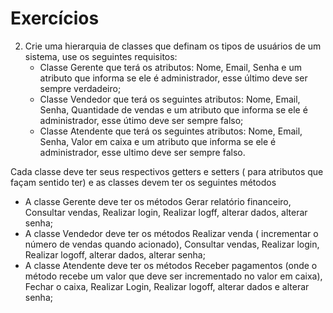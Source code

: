 # Exercícios

2. Crie uma hierarquia de classes que definam os tipos de usuários de um sistema, use os seguintes requisitos:
   - Classe Gerente que terá os atributos: Nome, Email, Senha e um atributo que informa se ele é administrador, esse último deve ser sempre verdadeiro;
   - Classe Vendedor que terá os seguintes atributos: Nome, Email, Senha, Quantidade de vendas e um atributo que informa se ele é administrador, esse útimo deve ser sempre falso;
   - Classe Atendente que terá os seguintes atributos: Nome, Email, Senha, Valor em caixa e um atributo que informa se ele é administrador, esse ultimo deve ser sempre falso.

Cada classe deve ter seus respectivos getters e setters ( para atributos que façam sentido ter) e as classes devem ter os seguintes métodos
   - A classe Gerente deve ter os métodos Gerar relatório financeiro, Consultar vendas, Realizar login, Realizar logff, alterar dados, alterar senha;
   - A classe Vendedor deve ter os métodos Realizar venda ( incrementar o número de vendas quando acionado), Consultar vendas, Realizar login, Realizar logoff, alterar dados, alterar senha;
   - A classe Atendente deve ter os métodos Receber pagamentos (onde o método recebe um valor que deve ser incrementado no valor em caixa), Fechar o caixa, Realizar Login, Realizar logoff, alterar dados e alterar senha;

